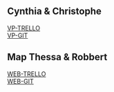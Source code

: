 Cynthia & Christophe
---

[VP-TRELLO](https://trello.com/b/QwJTfy94/vir-antwerpen)<br>
[VP-GIT](https://github.com/RobLui/Aproject/tree/master/TR)

Map Thessa & Robbert
---

[WEB-TRELLO](https://trello.com/b/z0enGnZ7/web-antwerpen)<br>
[WEB-GIT](https://github.com/RobLui/Aproject/tree/master/TR)
